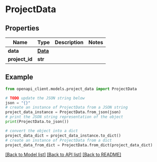 # ProjectData


## Properties

Name | Type | Description | Notes
------------ | ------------- | ------------- | -------------
**data** | [**Data**](Data.md) |  | 
**project_id** | **str** |  | 

## Example

```python
from openapi_client.models.project_data import ProjectData

# TODO update the JSON string below
json = "{}"
# create an instance of ProjectData from a JSON string
project_data_instance = ProjectData.from_json(json)
# print the JSON string representation of the object
print(ProjectData.to_json())

# convert the object into a dict
project_data_dict = project_data_instance.to_dict()
# create an instance of ProjectData from a dict
project_data_from_dict = ProjectData.from_dict(project_data_dict)
```
[[Back to Model list]](../README.md#documentation-for-models) [[Back to API list]](../README.md#documentation-for-api-endpoints) [[Back to README]](../README.md)


